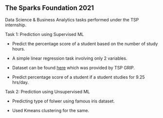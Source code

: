 ## The Sparks Foundation 2021
Data Science & Business Analytics tasks performed under the TSP internship.

Task 1:
Prediction using Supervised ML

* Predict the percentage score of a student based on the number of study hours.

* A simple linear regression task involving only 2 variables.

* Dataset can be found [here](http://bit.ly/w-data) which was provided by TSP GRIP.

* Predict percentage score of a student if a student studies for 9.25 hrs/day.

Task 2:
Prediction using Unsupervised ML 

* Predicting type of folwer using famous iris dataset.

* Used Kmeans clustering for the same.  
